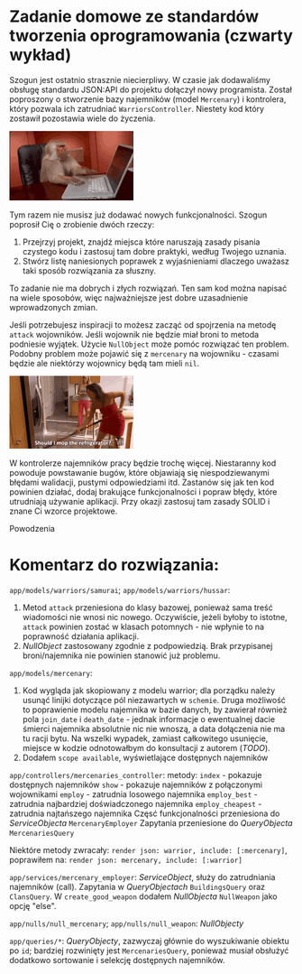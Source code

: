
# Zadanie domowe ze standardów tworzenia oprogramowania (czwarty wykład)

Szogun jest ostatnio strasznie niecierpliwy. W czasie jak dodawaliśmy obsługę standardu JSON:API do projektu dołączył nowy programista. Został poproszony o stworzenie bazy najemników (model `Mercenary`) i kontrolera, który pozwala ich zatrudniać `WarriorsController`. Niestety kod który zostawił pozostawia wiele do życzenia.

![tenor-31084919](vendor/images/tenor-31084919.gif)

Tym razem nie musisz już dodawać nowych funkcjonalności. Szogun poprosił Cię o zrobienie dwóch rzeczy:

1. Przejrzyj projekt, znajdź miejsca które naruszają zasady pisania czystego kodu i zastosuj tam dobre praktyki, według Twojego uznania.
2. Stwórz listę naniesionych poprawek z wyjaśnieniami dlaczego uważasz taki sposób rozwiązania za słuszny.

To zadanie nie ma dobrych i złych rozwiązań. Ten sam kod można napisać na wiele sposobów, więc najważniejsze jest dobre uzasadnienie wprowadzonych zmian.

Jeśli potrzebujesz inspiracji to możesz zacząć od spojrzenia na metodę `attack` wojowników. Jeśli wojownik nie będzie miał broni to metoda podniesie wyjątek. Użycie `NullObject` może pomóc rozwiązać ten problem. Podobny problem może pojawić się z `mercenary` na wojowniku - czasami będzie ale niektórzy wojownicy będą tam mieli `nil`.

![tenor-249225230](vendor/images/tenor-249225230.gif)

W kontrolerze najemników pracy będzie trochę więcej. Niestaranny kod powoduje powstawanie bugów, które objawiają się niespodziewanymi błędami walidacji, pustymi odpowiedziami itd. Zastanów się jak ten kod powinien działać, dodaj brakujące funkcjonalności i popraw błędy, które utrudniają używanie aplikacji. Przy okazji zastosuj tam zasady SOLID i znane Ci wzorce projektowe.

Powodzenia


# Komentarz do rozwiązania:

`app/models/warriors/samurai`; `app/models/warriors/hussar`:
1. Metod `attack` przeniesiona do klasy bazowej, ponieważ sama treść wiadomości nie wnosi nic nowego. Oczywiście, jeżeli byłoby to istotne, `attack` powinien zostać w klasach potomnych - nie wpłynie to na poprawność działania aplikacji.
2. *NullObject* zastosowany zgodnie z podpowiedzią. Brak przypisanej broni/najemnika nie powinien stanowić już problemu.


`app/models/mercenary`:
1. Kod wygląda jak skopiowany z modelu warrior; dla porządku należy usunąć linijki dotyczące pól niezawartych w `schemie`. Druga możliwość to poprawienie modelu najemnika w bazie danych, by zawierał również pola `join_date` i `death_date` - jednak informacje o ewentualnej dacie śmierci najemnika absolutnie nic nie wnoszą, a data dołączenia nie ma tu racji bytu. Na wszelki wypadek, zamiast całkowitego usunięcie, miejsce w kodzie odnotowałbym do konsultacji z autorem (*TODO*).
2. Dodałem `scope available`, wyświetlające dostępnych najemników


`app/controllers/mercenaries_controller`:
metody:
`index` - pokazuje dostępnych najemników
`show` - pokazuje najemników z połączonymi wojownikami
`employ` - zatrudnia losowego najemnika
`employ_best` - zatrudnia najbardziej doświadczonego najemnika
`employ_cheapest` - zatrudnia najtańszego najemnika
Częsć funkcjonalności przeniesiona do *ServiceObjecta* `MercenaryEmployer`
Zapytania przeniesione do *QueryObjecta* `MercenariesQuery`

Niektóre metody zwracały: `render json: warrior, include: [:mercenary]`,
poprawiłem na: `render json: mercenary, include: [:warrior]`

`app/services/mercenary_employer`:
*ServiceObject*, służy do zatrudniania najemników (call).
Zapytania w *QueryObjectach* `BuildingsQuery` oraz `ClansQuery`. 
W `create_good_weapon` dodałem *NullObjecta* `NullWeapon` jako opcję "else".

`app/nulls/null_mercenary`; `app/nulls/null_weapon`:
*NullObjecty*

`app/queries/*`:
*QueryObjecty*, zazwyczaj głównie do wyszukiwanie obiektu po `id`; bardziej rozwinięty jest `MercenariesQuery`, ponieważ musiał obsłużyć dodatkowo sortowanie i selekcję dostępnych najemników.
